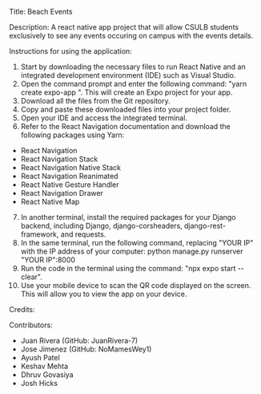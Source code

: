 Title: Beach Events

Description: A react native app project that will allow CSULB students exclusively 
to see any events occuring on campus with the events details.

Instructions for using the application:

1. Start by downloading the necessary files to run React Native and an integrated development environment (IDE) such as Visual Studio.
2. Open the command prompt and enter the following command: "yarn create expo-app <Name of App>". This will create an Expo project for your app.
3. Download all the files from the Git repository.
4. Copy and paste these downloaded files into your project folder.
5. Open your IDE and access the integrated terminal.
6. Refer to the React Navigation documentation and download the following packages using Yarn:
- React Navigation
- React Navigation Stack
- React Navigation Native Stack
- React Navigation Reanimated
- React Native Gesture Handler
- React Navigation Drawer
- React Native Map
7. In another terminal, install the required packages for your Django backend, including Django, django-corsheaders, django-rest-framework, and requests.
8. In the same terminal, run the following command, replacing "YOUR IP" with the IP address of your computer:
python manage.py runserver "YOUR IP":8000
9. Run the code in the terminal using the command: "npx expo start --clear".
10. Use your mobile device to scan the QR code displayed on the screen. This will allow you to view the app on your device.


Credits:

Contributors:
- Juan Rivera (GitHub: JuanRivera-7)
- Jose Jimenez (GitHub: NoMamesWey1)
- Ayush Patel
- Keshav Mehta
- Dhruv Govasiya
- Josh Hicks
